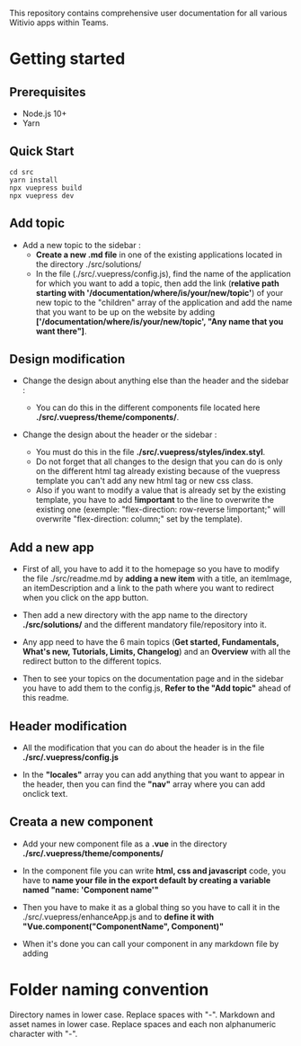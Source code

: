 This repository contains comprehensive user documentation for all various Witivio apps within Teams.

# Getting started

## Prerequisites
- Node.js 10+
- Yarn

## Quick Start
```
cd src
yarn install
npx vuepress build
npx vuepress dev
```

## Add topic

- Add a new topic to the sidebar : 
    - **Create a new .md file** in one of the existing applications located in the directory ./src/solutions/
    - In the file (./src/.vuepress/config.js), find the name of the application for which you want to add a topic, then add the link (**relative path starting with '/documentation/where/is/your/new/topic'**) of your new topic to the "children" array of the application and add the name that you want to be up on the website by adding **['/documentation/where/is/your/new/topic', "Any name that you want there"]**.

## Design modification

- Change the design about anything else than the header and the sidebar :
    - You can do this in the different components file located here **./src/.vuepress/theme/components/**.

- Change the design about the header or the sidebar :
    - You must do this in the file **./src/.vuepress/styles/index.styl**.
    - Do not forget that all changes to the design that you can do is only on the different html tag already existing because of the vuepress template you can't add any new html tag or new css class.
    - Also if you want to modify a value that is already set by the existing template, you have to add **!important** to the line to overwrite the existing one (exemple: "flex-direction: row-reverse !important;" will overwrite "flex-direction: column;" set by the template).

## Add a new app

- First of all, you have to add it to the homepage so you have to modify the file ./src/readme.md by **adding a new item** with a title, an itemImage, an itemDescription and a link to the path where you want to redirect when you click on the app button.

- Then add a new directory with the app name to the directory **./src/solutions/** and the different mandatory file/repository into it.

- Any app need to have the 6 main topics (**Get started, Fundamentals, What's new, Tutorials, Limits, Changelog**) and an **Overview** with all the redirect button to the different topics.

- Then to see your topics on the documentation page and in the sidebar you have to add them to the config.js, **Refer to the "Add topic"** ahead of this readme.


## Header modification

- All the modification that you can do about the header is in the file **./src/.vuepress/config.js**

- In the **"locales"** array you can add anything that you want to appear in the header, then you can find the **"nav"** array where you can add onclick text.

## Creata a new component

- Add your new component file as a **.vue** in the directory **./src/.vuepress/theme/components/**

- In the component file you can write **html, css and javascript** code, you have to **name your file in the export default by creating a variable named "name: 'Component name'"**

- Then you have to make it as a global thing so you have to call it in the ./src/.vuepress/enhanceApp.js and to **define it with "Vue.component("ComponentName", Component)"**

- When it's done you can call your component in any markdown file by adding **<ComponentName />**

# Folder naming convention
Directory names in lower case. Replace spaces with "-".
Markdown and asset names in lower case. Replace spaces and each non alphanumeric character with "-".

